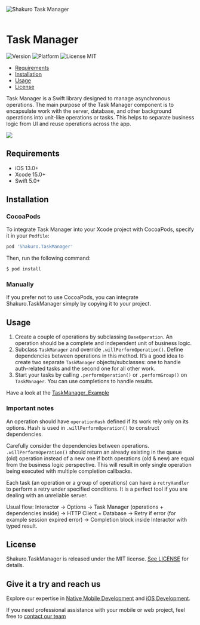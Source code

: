 ![Shakuro Task Manager](Resources/title_image.png)
<br><br>
# Task Manager
![Version](https://img.shields.io/badge/version-1.1.6-blue.svg)
![Platform](https://img.shields.io/badge/platform-iOS-lightgrey.svg)
![License MIT](https://img.shields.io/badge/license-MIT-green.svg)

- [Requirements](#requirements)
- [Installation](#installation)
- [Usage](#usage)
- [License](#license)

Task Manager is a Swift library designed to manage asynchronous operations. The main purpose of the Task Manager component is to encapsulate work with the server, database, and other background operations into unit-like operations or tasks. This helps to separate business logic from UI and reuse operations across the app.

![](Resources/task_manager_concept.png)

## Requirements

- iOS 13.0+
- Xcode 15.0+
- Swift 5.0+

## Installation

### CocoaPods

To integrate Task Manager into your Xcode project with CocoaPods, specify it in your `Podfile`:

```ruby
pod 'Shakuro.TaskManager'
```

Then, run the following command:

```bash
$ pod install
```

### Manually

If you prefer not to use CocoaPods, you can integrate Shakuro.TaskManager simply by copying it to your project.

## Usage

1. Create a couple of operations by subclassing `BaseOperation`. An operation should be a complete and independent unit of business logic. 
2. Subclass `TaskManager` and override `.willPerformOperation()`. Define dependencies between operations in this method. It’s a good idea to create two separate `TaskManager` objects/subclasses: one to handle auth-related tasks and the second one for all other work.
3. Start your tasks by calling `.performOperation()` or `.performGroup()` on `TaskManager`. You can use completions  to handle results.

Have a look at the [TaskManager_Example](https://github.com/shakurocom/TaskManager/tree/master/TaskManager_Example)

### Important notes

An operation should have `operationHash` defined if its work rely only on its options. Hash is used in `.willPerformOperation()` to construct dependencies.

Carefully consider the dependencies between operations. `.willPerformOperation()` should return an already existing in the queue (old) operation instead of a new one if both operations (old & new) are equal from the business logic perspective. This will result in only single operation being executed with multiple completion callbacks.

Each task (an operation or a group of operations) can have a `retryHandler` to perform a retry under specified conditions. It is a perfect tool if you are dealing with an unreliable server.

Usual flow: Interactor -> Options -> Task Manager (operations + dependencies inside) -> HTTP Client + Database -> Retry if error (for example session expired error) -> Completion block inside Interactor with typed result.

## License

Shakuro.TaskManager is released under the MIT license. [See LICENSE](https://github.com/shakurocom/TaskManager/blob/master/LICENSE.md) for details.

## Give it a try and reach us

Explore our expertise in <a href="https://shakuro.com/services/native-mobile-development/?utm_source=github&utm_medium=repository&utm_campaign=task-manager">Native Mobile Development</a> and <a href="https://shakuro.com/services/ios-dev/?utm_source=github&utm_medium=repository&utm_campaign=task-manager">iOS Development</a>.</p>

If you need professional assistance with your mobile or web project, feel free to <a href="https://shakuro.com/get-in-touch/?utm_source=github&utm_medium=repository&utm_campaign=task-manager">contact our team</a>

